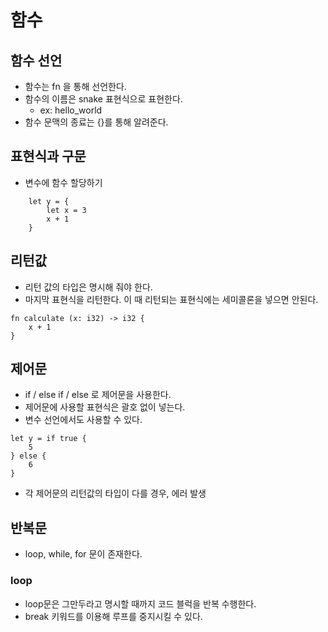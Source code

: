 # 함수

## 함수 선언
- 함수는 fn 을 통해 선언한다.
- 함수의 이름은 snake 표현식으로 표현한다.
    - ex: hello_world
- 함수 문맥의 종료는 {}를 통해 알려준다.

## 표현식과 구문
- 변수에 함수 할당하기

```
    let y = {
        let x = 3
        x + 1
    }
```

## 리턴값
- 리턴 값의 타입은 명시해 줘야 한다.
- 마지막 표현식을 리턴한다. 이 때 리턴되는 표현식에는 세미콜론을 넣으면 안된다.

```
fn calculate (x: i32) -> i32 {
    x + 1
}
```

## 제어문
- if / else if / else 로 제어문을 사용한다.
- 제어문에 사용할 표현식은 괄호 없이 넣는다.
- 변수 선언에서도 사용할 수 있다.
```
let y = if true {
    5
} else {
    6
}
```
- 각 제어문의 리턴값의 타입이 다를 경우, 에러 발생

## 반복문
- loop, while, for 문이 존재한다.

### loop
- loop문은 그만두라고 명시할 때까지 코드 블럭을 반복 수행한다.
- break 키워드를 이용해 루프를 중지시킬 수 있다.